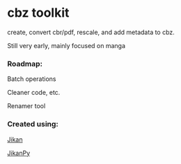 # cbz toolkit
 create, convert cbr/pdf, rescale, and add metadata to cbz. 

 Still very early, mainly focused on manga
 
### Roadmap:
Batch operations
 
Cleaner code, etc.
 
Renamer tool


### Created using:
[Jikan](https://jikan.moe/)

[JikanPy](https://github.com/abhinavk99/jikanpy)
 
